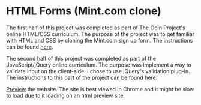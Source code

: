 # HTML Forms (Mint.com clone)

The first half of this project was completed as part of The Odin Project's online HTML/CSS curriculum. The purpose of the project was to get familiar with HTML and CSS by cloning the Mint.com sign up form. The instructions can be found [here](http://www.theodinproject.com/html5-and-css3/html-forms).

The second half of this project was completed as part of the JavaScript/jQuery online curriculum. The purpose was implement a way to validate input on the client-side. I chose to use jQuery's validation plug-in. The instructions to this part of the project can be found [here](http://www.theodinproject.com/javascript-and-jquery/validating-a-form-with-jquery).

[Preview](http://htmlpreview.github.io/?https://github.com/krjordan/HTML-forms/blob/master/index.html) the website. The site is best viewed in Chrome and it might be slow to load due to it loading on an html preview site.